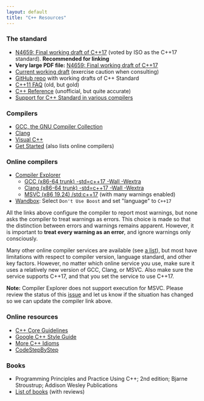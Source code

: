 ```yaml
---
layout: default
title: "C++ Resources"
---
```


### The standard

* [N4659: Final working draft of C++17](https://timsong-cpp.github.io/cppwp/n4659/) \(voted by ISO as the C++17 standard\). **Recommended for linking**
* **Very large PDF file:** [N4659: Final working draft of C++17](http://www.open-std.org/jtc1/sc22/wg21/docs/papers/2017/n4659.pdf) 
* [Current working draft](https://eel.is/c++draft/) \(exercise caution when consulting\)
* [GitHub repo](https://github.com/cplusplus/draft/tree/master/papers) with working drafts of C++ Standard
* [C++11 FAQ](http://www.stroustrup.com/C++11FAQ.html) \(old, but gold\)
* [C++ Reference](http://en.cppreference.com/) \(unofficial, but quite accurate\)
* [Support for C++ Standard in various compilers](http://en.cppreference.com/w/cpp/compiler_support)

### Compilers

* [GCC, the GNU Compiler Collection](http://gcc.gnu.org/)
* [Clang](https://clang.llvm.org/)
* [Visual C++](https://docs.microsoft.com/en-us/cpp/cpp/c-cpp-language-and-standard-libraries)
* [Get Started](https://isocpp.org/get-started) \(also lists online compilers\)

### Online compilers

* [Compiler Explorer](https://godbolt.org/)
  * [GCC \(x86-64 trunk\) -std=c++17 -Wall -Wextra](https://godbolt.org/z/8mz45V)
  * [Clang \(x86-64 trunk\) -std=c++17 -Wall -Wextra](https://godbolt.org/z/swmTOD)
  * [MSVC \(x86 19.24\) /std:c++17](https://godbolt.org/z/yfZ2xK) \(with many warnings enabled\)
* [Wandbox](https://wandbox.org/): Select `Don't Use Boost` and set "language" to `C++17`

All the links above configure the compiler to report most warnings, but none asks the compiler to treat warnings as errors. This choice is made so that the distinction between errors and warnings remains apparent. However, it is important to **treat every warning as an error**, and ignore warnings only consciously. 

Many other online compiler services are available \(see [a list](https://arnemertz.github.io/online-compilers/)\), but most have limitations with respect to compiler version, language standard, and other key factors. However, no matter which online service you use, make sure it uses a relatively new version of GCC, Clang, or MSVC. Also make sure the service supports C++17, and that you set the service to use C++17.

**Note:** Compiler Explorer does not support execution for MSVC. Please review the status of this [issue](https://github.com/mattgodbolt/compiler-explorer/issues/1502) and let us know if the situation has changed so we can update the compiler link above. 

### Online resources

* [C++ Core Guidelines](https://isocpp.github.io/CppCoreGuidelines/CppCoreGuidelines)
* [Google C++ Style Guide](https://google.github.io/styleguide/cppguide.html)
* [More C++ Idioms](https://en.wikibooks.org/wiki/More_C%2B%2B_Idioms)
* [CodeStepByStep](https://www.codestepbystep.com/problem/list/cpp)

### Books

* Programming Principles and Practice Using C++; 2nd edition; Bjarne Stroustrup; Addison Wesley Publications
* [List of books](https://accu.org/index.php?module=bookreviews&func=browse) \(with reviews\)

